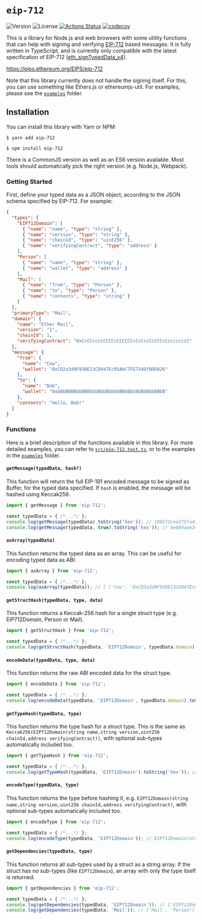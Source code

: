 # `eip-712`

![Version](https://img.shields.io/npm/v/eip-712) ![License](https://img.shields.io/github/license/Mrtenz/eip-712) [![Actions Status](https://github.com/Mrtenz/eip-712/workflows/CI/badge.svg)](https://github.com/Mrtenz/eip-712/actions) [![codecov](https://codecov.io/gh/Mrtenz/eip-712/branch/master/graph/badge.svg)](https://codecov.io/gh/Mrtenz/eip-712)

This is a library for Node.js and web browsers with some utility functions that can help with signing and verifying [EIP-712](https://eips.ethereum.org/EIPS/eip-712) based messages. It is fully written in TypeScript, and is currently only compatible with the latest specification of EIP-712 ([eth_signTypedData_v4](https://docs.metamask.io/guide/signing-data.html#sign-typed-data-v4)).

https://eips.ethereum.org/EIPS/eip-712

Note that this library currently does not handle the signing itself. For this, you can use something like Ethers.js or ethereumjs-util. For examples, please see the [`examples`](https://github.com/Mrtenz/eip-712/blob/master/examples) folder.

## Installation

You can install this library with Yarn or NPM:

```
$ yarn add eip-712
```

```
$ npm install eip-712
```

There is a CommonJS version as well as an ES6 version available. Most tools should automatically pick the right version (e.g. Node.js, Webpack).

### Getting Started

First, define your typed data as a JSON object, according to the JSON schema specified by EIP-712. For example:

```json
{
  "types": {
    "EIP712Domain": [
      { "name": "name", "type": "string" },
      { "name": "version", "type": "string" },
      { "name": "chainId", "type": "uint256" },
      { "name": "verifyingContract", "type": "address" }
    ],
    "Person": [
      { "name": "name", "type": "string" },
      { "name": "wallet", "type": "address" }
    ],
    "Mail": [
      { "name": "from", "type": "Person" },
      { "name": "to", "type": "Person" },
      { "name": "contents", "type": "string" }
    ]
  },
  "primaryType": "Mail",
  "domain": {
    "name": "Ether Mail",
    "version": "1",
    "chainId": 1,
    "verifyingContract": "0xCcCCccccCCCCcCCCCCCcCcCccCcCCCcCcccccccC"
  },
  "message": {
    "from": {
      "name": "Cow",
      "wallet": "0xCD2a3d9F938E13CD947Ec05AbC7FE734Df8DD826"
    },
    "to": {
      "name": "Bob",
      "wallet": "0xbBbBBBBbbBBBbbbBbbBbbbbBBbBbbbbBbBbbBBbB"
    },
    "contents": "Hello, Bob!"
  }
}
```

### Functions

Here is a brief description of the functions available in this library. For more detailed examples, you can refer to [`src/eip-712.test.ts`](https://github.com/Mrtenz/eip-712/blob/master/src/eip-712.test.ts), or to the examples in the [`examples`](https://github.com/Mrtenz/eip-712/blob/master/examples) folder.

#### `getMessage(typedData, hash?)`

This function will return the full EIP-191 encoded message to be signed as Buffer, for the typed data specified. If `hash` is enabled, the message will be hashed using Keccak256.

```js
import { getMessage } from 'eip-712';

const typedData = { /*...*/ };
console.log(getMessage(typedData).toString('hex')); // 1901f2cee375fa42b42143804025fc449deafd50cc031ca257e0b194a650a912090fc52c0ee5d84264471806290a3f2c4cecfc5490626bf912d01f240d7a274b371e
console.log(getMessage(typedData, true).toString('hex')); // be609aee343fb3c4b28e1df9e632fca64fcfaede20f02e86244efddf30957bd2
```

#### `asArray(typedData)`

This function returns the typed data as an array. This can be useful for encoding typed data as ABI.

```js
import { asArray } from 'eip-712';

const typedData = { /*...*/ };
console.log(asArray(typedData)); // [ ['Cow', '0xCD2a3d9F938E13CD947Ec05AbC7FE734Df8DD826'], ['Bob', '0xbBbBBBBbbBBBbbbBbbBbbbbBBbBbbbbBbBbbBBbB'], 'Hello, Bob!' ]
```

#### `getStructHash(typedData, type, data)`

This function returns a Keccak-256 hash for a single struct type (e.g. EIP712Domain, Person or Mail).

```js
import { getStructHash } from 'eip-712';

const typedData = { /*...*/ };
console.log(getStructHash(typedData, 'EIP712Domain', typedData.domain).toString('hex')); // f2cee375fa42b42143804025fc449deafd50cc031ca257e0b194a650a912090f
```

#### `encodeData(typedData, type, data)`

This function returns the raw ABI encoded data for the struct type.

```js
import { encodeData } from 'eip-712';

const typedData = { /*...*/ };
console.log(encodeData(typedData, 'EIP712Domain', typedData.domain).toString('hex')); // 8b73c3c69bb8fe3d512ecc4cf759cc79239f7b179b0ffacaa9a75d522b39400fc70ef06638535b4881fafcac8287e210e3769ff1a8e91f1b95d6246e61e4d3c6c89efdaa54c0f20c7adf612882df0950f5a951637e0307cdcb4c672f298b8bc60000000000000000000000000000000000000000000000000000000000000001000000000000000000000000cccccccccccccccccccccccccccccccccccccccc
```

#### `getTypeHash(typedData, type)`

This function returns the type hash for a struct type. This is the same as `Keccak256(EIP712Domain(string name,string version,uint256 chainId,address verifyingContract))`, with optional sub-types automatically included too.

```js
import { getTypeHash } from 'eip-712';

const typedData = { /*...*/ };
console.log(getTypeHash(typedData, 'EIP712Domain').toString('hex')); // 8b73c3c69bb8fe3d512ecc4cf759cc79239f7b179b0ffacaa9a75d522b39400f
```

#### `encodeType(typedData, type)`

This function returns the type before hashing it, e.g. `EIP712Domain(string name,string version,uint256 chainId,address verifyingContract)`, with optional sub-types automatically included too.

```js
import { encodeType } from 'eip-712';

const typedData = { /*...*/ };
console.log(encodeType(typedData, 'EIP712Domain')); // EIP712Domain(string name,string version,uint256 chainId,address verifyingContract)
```

#### `getDependencies(typedData, type)`

This function returns all sub-types used by a struct as a string array. If the struct has no sub-types (like `EIP712Domain`), an array with only the type itself is returned.

```js
import { getDependencies } from 'eip-712';

const typedData = { /*...*/ };
console.log(getDependencies(typedData, 'EIP712Domain')); // ['EIP712Domain']
console.log(getDependencies(typedData, 'Mail')); // ['Mail', 'Person']
```
